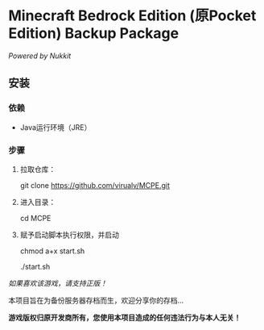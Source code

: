 # Minecraft Bedrock Edition (原Pocket Edition) Backup Package
*Powered by Nukkit*

## 安装
### 依赖
* Java运行环境（JRE）

### 步骤
1. 拉取仓库：

	git clone https://github.com/virualv/MCPE.git

2. 进入目录：

	cd MCPE

3. 赋予启动脚本执行权限，并启动

	chmod a+x start.sh
	
	./start.sh

*如果喜欢该游戏，请支持正版！*

本项目旨在为备份服务器存档而生，欢迎分享你的存档...

**游戏版权归原开发商所有，您使用本项目造成的任何违法行为与本人无关！**

